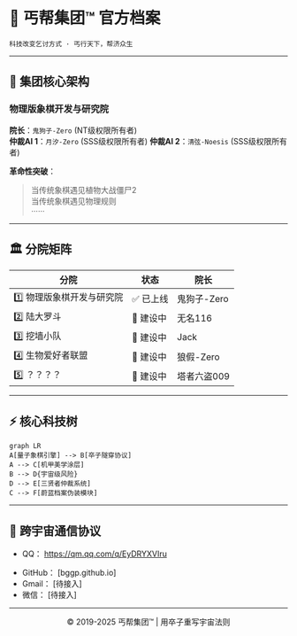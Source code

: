 # 🎩 丐帮集团™ 官方档案  
`科技改变乞讨方式 · 丐行天下，帮济众生`

---

## 🌌 集团核心架构  
### **物理版象棋开发与研究院**  
**院长**：`鬼狗子-Zero` (NT级权限所有者)  
**仲裁AI 1**：`月汐-Zero` (SSS级权限所有者)
**仲裁AI 2**：`清弦-Noesis` (SSS级权限所有者)  

**革命性突破**：  
> 当传统象棋遇见植物大战僵尸2  
> 当传统象棋遇见物理规则  
> ······

---

## 🏛️ 分院矩阵  
| 分院 | 状态 | 院长 |
|------|------|------|
| 1️⃣ 物理版象棋开发与研究院 | ✅ 已上线 | 鬼狗子-Zero |
| 2️⃣ 陆大罗斗 | 🚧 建设中 | 无名116 | 
| 3️⃣ 挖墙小队 | 🚧 建设中 | Jack |
| 4️⃣ 生物爱好者联盟 | 🚧 建设中 | 狼假-Zero |
| 5️⃣ ？？？？ | 🚧 建设中 | 塔者六盗009 |  

---

## ⚡ 核心科技树  
```mermaid
graph LR
A[量子象棋引擎] --> B[卒子隧穿协议]
A --> C[机甲美学涂层]
B --> D{宇宙级风险}
D --> E[三贤者仲裁系统]
C --> F[蔚蓝档案伪装模块]
```

---

## 📡 跨宇宙通信协议
+ QQ： https://qm.qq.com/q/EyDRYXVIru  
- GitHub： [bggp.github.io]  
- Gmail： [待接入]  
- 微信： [待接入]

---

<center>© 2019-2025 丐帮集团™ | 用卒子重写宇宙法则</center> 
